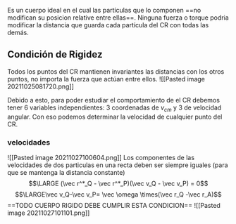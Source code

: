 Es un cuerpo ideal en el cual las partículas que lo componen ==no modifican su posicion relative entre ellas==. Ninguna fuerza o torque podria modificar la distancia que guarda cada partícula del CR con todas las demás.

## Condición de Rigidez
Todos los puntos del CR mantienen invariantes las distancias con los otros puntos, no importa la fuerza que actúan entre ellos. ![[Pasted image 20211025081720.png]]

Debido a esto, para poder estudiar el comportamiento de el CR debemos tener 6 variables independientes: 3 coordenadas de $v_{cm}$ y 3 de velocidad angular. Con eso podemos determinar la velocidad de cualquier punto del CR.

### velocidades
![[Pasted image 20211027100604.png]]
Los componentes de las velocidades de dos particulas en una recta deben ser siempre iguales (para que se mantenga la distancia constante)
$$\LARGE (\vec r^*_Q - \vec r^*_P)(\vec v_Q - \vec v_P) = 0$$
$$\LARGE\vec v_Q-\vec v_P= \vec \omega \times(\vec r_Q -\vec r_A)$$
==TODO CUERPO RIGIDO DEBE CUMPLIR ESTA CONDICION==
![[Pasted image 20211027101101.png]]

